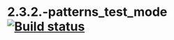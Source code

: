 # 2.3.2.-patterns_test_mode [![Build status](https://ci.appveyor.com/api/projects/status/p2qpm69obwb6gaad?svg=true)](https://ci.appveyor.com/project/melomanos/2-3-2-patterns-test-mode)
